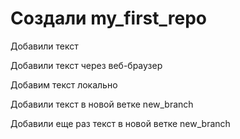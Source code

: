 # Создали my_first_repo

Добавили текст 

Добавили текст через веб-браузер

Добавим текст локально

Добавили текст в новой ветке new_branch

Добавили еще раз текст в новой ветке new_branch